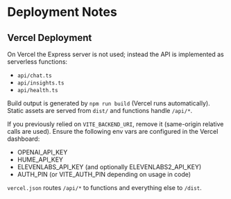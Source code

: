 # Deployment Notes

## Vercel Deployment

On Vercel the Express server is not used; instead the API is implemented as serverless functions:
- `api/chat.ts`
- `api/insights.ts`
- `api/health.ts`

Build output is generated by `npm run build` (Vercel runs automatically). Static assets are served from `dist/` and functions handle `/api/*`.

If you previously relied on `VITE_BACKEND_URI`, remove it (same-origin relative calls are used). Ensure the following env vars are configured in the Vercel dashboard:
- OPENAI_API_KEY
- HUME_API_KEY
- ELEVENLABS_API_KEY (and optionally ELEVENLABS2_API_KEY)
- AUTH_PIN (or VITE_AUTH_PIN depending on usage in code)

`vercel.json` routes `/api/*` to functions and everything else to `/dist`.